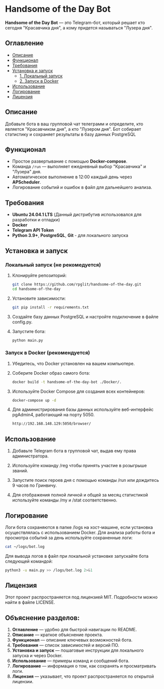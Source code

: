 # Handsome of the Day Bot

**Handsome of the Day Bot** — это Telegram-бот, который решает кто сегодня "Красавчика дня", а кому придется называться "Лузера дня".

## Оглавление

- [Описание](#описание)
- [Функционал](#функционал)
- [Требования](#требования)
- [Установка и запуск](#установка-и-запуск)
  - [1. Локальный запуск](#Локальный-запуск-(не-рекомедуется))
  - [2. Запуск в Docker](#Запуск-в-Docker-(рекомендуется))
- [Использование](#использование)
- [Логирование](#логирование)
- [Лицензия](#лицензия)

## Описание

Добавьте бота в ваш групповой чат телеграмм и определите, кто является "Красавчиком дня", а кто "Лузером дня". Бот собирает статистику и сохраняет результаты в базу данных PostgreSQL

## Функционал
- Простое развертывание с помощью **Docker-compose**.
- Команда `/run` — выполняет ежедневный выбор "Красавчика" и "Лузера" дня.
- Автоматическое выполнение в 12:00 каждый день через **APScheduler**.
- Логирование событий и ошибок в файл для дальнейшего анализа.

## Требования

- **Ubuntu 24.04.1 LTS** (Данный дистрибутив использовался для разработки и отладки)
- **Docker** 
- **Telegram API Token**
-  **Python 3.9+**,  **PostgreSQL**, **Git** - для локального запуска

## Установка и запуск

### Локальный запуск (не рекомедуется)
 
1. Клонируйте репозиторий:
   ```bash
   git clone https://github.com/rpglit/handsome-of-the-day.git
   cd handsome-of-the-day

2. Установите зависимости:
   ```bash
   git pip install -r requirements.txt

3. Создайте базу данных PostgreSQL и настройте подключение в файле config.py.

4. Запустите бота:
   ```bash
   python main.py
   
### Запуск в Docker (рекомендуется)

1. Убедитесь, что Docker установлен на вашем компьютере.

2. Соберите Docker образ самого бота:
   ```bash
   docker build -t handsome-of-the-day-bot ./Docker/.

3. Используйте Docker Compose для создания всех контейнеров:
   ```bash
   docker-compose up -d

4. Для администрирования базы данных используйте веб-интерфейс pgAdmin4, работающий на порту 5050.
   ```bash
   http://192.168.148.129:5050/browser/

## Использование

1. Добавьте Telegram бота в групповой чат, выдав ему права администратора.

2. Используйте команду /reg чтобы принять участие в розыгрыше званий.

3. Запустите поиск героев дня с помощью команды /run или дождитесь 9 часов по Гринвичу.

4. Для отображения полной личной и общей за месяц статистикой используйте команды /my и /stat соответственно.

## Логирование

Логи бота сохраняются в папке /logs на хост-машине, если установка осуществлялась с использованием Docker. Для анализа работы бота и просмотра событий за день используйте сохраненные логи:
   ```bash
   cat ~/logs/bot.log
   ```
Для вывода логов в файл при локальной установке запускайте бота следующей командой:
   ```bash
   python3 -u main.py >> /logs/bot.log 2>&1
   ```

## Лицензия

Этот проект распространяется под лицензией MIT. Подробности можно найти в файле LICENSE.


## Объяснение разделов:
1. **Оглавление** — удобно для быстрой навигации по README.
2. **Описание** — краткое объяснение проекта.
3. **Функционал** — описание ключевых возможностей бота.
4. **Требования** — список зависимостей и версий ПО.
5. **Установка и запуск** — пошаговые инструкции для локального запуска и через Docker.
6. **Использование** — примеры команд и сообщений бота.
7. **Логирование** — информация о том, как сохранять и просматривать логи.
8. **Лицензия** — указывает, что проект распространяется по открытой лицензии.
